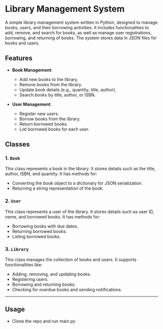 # Library Management System

A simple library management system written in Python, designed to manage books, users, and their borrowing activities. It includes functionalities to add, remove, and search for books, as well as manage user registrations, borrowing, and returning of books. The system stores data in JSON files for books and users.

## Features

- **Book Management**:
  - Add new books to the library.
  - Remove books from the library.
  - Update book details (e.g., quantity, title, author).
  - Search books by title, author, or ISBN.

- **User Management**:
  - Register new users.
  - Borrow books from the library.
  - Return borrowed books.
  - List borrowed books for each user.

## Classes

### 1. `Book`
This class represents a book in the library. It stores details such as the title, author, ISBN, and quantity. It has methods for:
- Converting the book object to a dictionary for JSON serialization.
- Returning a string representation of the book.

### 2. `User`
This class represents a user of the library. It stores details such as user ID, name, and borrowed books. It has methods for:
- Borrowing books with due dates.
- Returning borrowed books.
- Listing borrowed books.

### 3. `Library`
This class manages the collection of books and users. It supports functionalities like:
- Adding, removing, and updating books.
- Registering users.
- Borrowing and returning books.
- Checking for overdue books and sending notifications.

---

## Usage
- Clone the repo and run main.py
